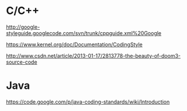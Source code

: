 # C/C++

http://google-styleguide.googlecode.com/svn/trunk/cppguide.xml%20Google

https://www.kernel.org/doc/Documentation/CodingStyle

http://www.csdn.net/article/2013-01-17/2813778-the-beauty-of-doom3-source-code

# Java

https://code.google.com/p/java-coding-standards/wiki/Introduction
